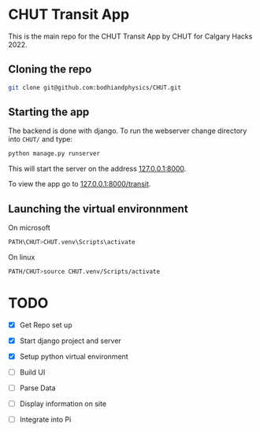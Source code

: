 # CHUT Transit App

This is the main repo for the CHUT Transit App by CHUT for Calgary Hacks 2022.

## Cloning the repo

```bash
git clone git@github.com:bodhiandphysics/CHUT.git
```

## Starting the app

The backend is done with django. To run the webserver change directory into `CHUT/` and type:
```bash
python manage.py runserver
```
This will start the server on the address [127.0.0.1:8000](http://127.0.0.1:8000).

To view the app go to [127.0.0.1:8000/transit](http://127.0.0.1:8000/transit).

## Launching the virtual environnment

On microsoft
```bash
PATH\CHUT>CHUT.venv\Scripts\activate
```

On linux
```bash
PATH/CHUT>source CHUT.venv/Scripts/activate
```

# TODO

- [x] Get Repo set up
- [x] Start django project and server
- [x] Setup python virtual environment
- [ ] Build UI
- [ ] Parse Data
- [ ] Display information on site
- [ ] Integrate into Pi




